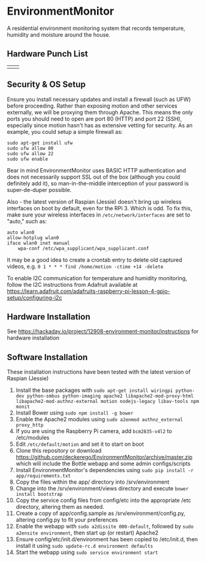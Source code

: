 EnvironmentMonitor
==================

A residential environment monitoring system that records temperature, humidity and moisture around the house.

Hardware Punch List
-------------------

<table>
  <tr>
    <td></td>
    <td></td>
  </tr>
</table>

Security & OS Setup
-------------------

Ensure you install necessary updates and install a firewall (such as UFW) before proceeding. Rather than exposing motion and other services externally, we will be proxying them through Apache. This means the only ports you should need to open are port 80 (HTTP) and port 22 (SSH), especially since motion hasn't has as extensive vetting for security. As an example, you could setup a simple firewall as:
~~~~
sudo apt-get install ufw
sudo ufw allow 80
sudo ufw allow 22
sudo ufw enable
~~~~
Bear in mind EnvironmentMonitor uses BASIC HTTP authentication and does not necessarily support SSL out of the box (although you could definitely add it), so man-in-the-middle interception of your password is super-de-duper possible.

Also - the latest version of Raspian (Jessie) doesn't bring up wireless interfaces on boot by default, even for the RPi 3. Which is odd. To fix this, make sure your wireless interfaces in `/etc/network/interfaces` are set to "auto," such as:
~~~~
auto wlan0
allow-hotplug wlan0
iface wlan0 inet manual
    wpa-conf /etc/wpa_supplicant/wpa_supplicant.conf
~~~~

It may be a good idea to create a crontab entry to delete old captured videos, e.g. `0 1 * * * find /home/motion -ctime +14 -delete`

To enable I2C communication for temperature and humidity monitoring, follow the I2C instructions from Adafruit available at https://learn.adafruit.com/adafruits-raspberry-pi-lesson-4-gpio-setup/configuring-i2c

Hardware Installation
---------------------

See https://hackaday.io/project/12908-environment-monitor/instructions for hardware installation

Software Installation
---------------------

These installation instructions have been tested with the latest version of Raspian (Jessie)

1. Install the base packages with `sudo apt-get install wiringpi python-dev python-smbus python-imaging apache2 libapache2-mod-proxy-html libapache2-mod-authnz-external motion nodejs-legacy libav-tools npm monit`
2. Install Bower using `sudo npm install -g bower`
3. Enable the Apache2 modules using `sudo a2enmod authnz_external proxy_http`
4. If you are using the Raspberry Pi camera, add `bcm2835-v4l2` to /etc/modules
5. Edit `/etc/default/motion` and set it to start on boot
6. Clone this repository or download https://github.com/deckerego/EnvironmentMonitor/archive/master.zip which will include the Bottle webapp and some admin configs/scripts
7. Install EnvironmentMonitor's dependencies using `sudo pip install -r app/requirements.txt`
8. Copy the files within the app/ directory into /srv/environment
9. Change into the /srv/environment/views directory and execute `bower install bootstrap`
10. Copy the service config files from config/etc into the appropriate /etc directory, altering them as needed.
11. Create a copy of app/config.sample as /srv/environment/config.py, altering config.py to fit your preferences
12. Enable the webapp with `sudo a2dissite 000-default`, followed by `sudo a2ensite environment`, then start up (or restart) Apache2
13. Ensure config/etc/init.d/environment has been copied to /etc/init.d, then install it using `sudo update-rc.d environment defaults`
14. Start the webapp using `sudo service environment start`
